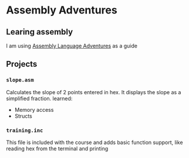# Assembly Adventures

## Learing assembly

I am using [Assembly Language Adventures](https://www.xorpd.net/pages/x86_adventures.html) as a guide

## Projects

### `slope.asm`

Calculates the slope of 2 points entered in hex. It displays the slope as a simplified fraction.
learned:

- Memory access
- Structs

### `training.inc`

This file is included with the course and adds basic function support, like reading hex from the terminal and printing
